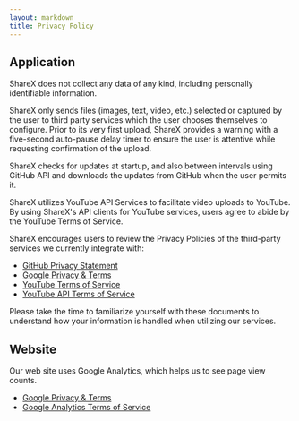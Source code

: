 ```yaml
---
layout: markdown
title: Privacy Policy
---
```


## Application

ShareX does not collect any data of any kind, including personally identifiable information. 

ShareX only sends files (images, text, video, etc.) selected or captured by the user to third party services which the user chooses themselves to configure. Prior to its very first upload, ShareX provides a warning with a five-second auto-pause delay timer to ensure the user is attentive while requesting confirmation of the upload.

ShareX checks for updates at startup, and also between intervals using GitHub API and downloads the updates from GitHub when the user permits it.

ShareX utilizes YouTube API Services to facilitate video uploads to YouTube. By using ShareX's API clients for YouTube services, users agree to abide by the YouTube Terms of Service.

ShareX encourages users to review the Privacy Policies of the third-party services we currently integrate with:

* [GitHub Privacy Statement](https://docs.github.com/en/github/site-policy/github-privacy-statement)
* [Google Privacy & Terms](https://policies.google.com/privacy)
* [YouTube Terms of Service](https://www.youtube.com/t/terms/)
* [YouTube API Terms of Service](https://developers.google.com/youtube/terms/api-services-terms-of-service)

Please take the time to familiarize yourself with these documents to understand how your information is handled when utilizing our services.

## Website

Our web site uses Google Analytics, which helps us to see page view counts.

* [Google Privacy & Terms](https://policies.google.com/privacy)
* [Google Analytics Terms of Service](https://marketingplatform.google.com/about/analytics/terms/us/)